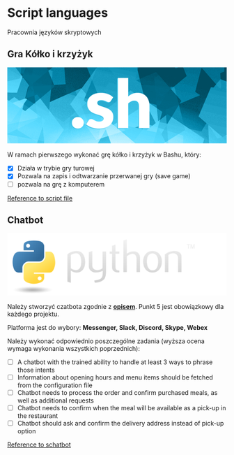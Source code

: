 # Script languages
Pracownia języków skryptowych


## Gra Kółko i krzyżyk
![bash](https://github.com/Bespalava/Script-languages/blob/main/sh.png)

W ramach pierwszego wykonać grę kółko i krzyżyk w Bashu, który:
- [x] Działa w trybie gry turowej
- [x] Pozwala na zapis i odtwarzanie przerwanej gry (save game)
- [ ] pozwala na grę z komputerem

[Reference to script file](../bash/tic_tac_toe.sh)

## Chatbot
![bash](https://github.com/Bespalava/Script-languages/blob/main/python.png)

Należy stworzyć czatbota zgodnie z **[opisem](https://github.com/codete/oreilly-intelligent-bots/blob/master/Homework.ipynb)**.
Punkt 5 jest obowiązkowy dla każdego projektu.

Platforma jest do wybory: **Messenger, Slack, Discord, Skype, Webex**

Należy wykonać odpowiednio poszczególne zadania (wyższa ocena wymaga wykonania wszystkich poprzednich):
- [ ] A chatbot with the trained ability to handle at least 3 ways to phrase those intents
- [ ] Information about opening hours and menu items should be fetched from the configuration file
- [ ] Chatbot needs to process the order and confirm purchased meals, as well as additional requests
- [ ] Chatbot needs to confirm when the meal will be available as a pick-up in the restaurant
- [ ] Chatbot should ask and confirm the delivery address instead of pick-up option

[Reference to schatbot]()


